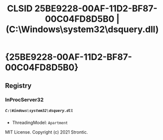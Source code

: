 ﻿---
title: "CLSID 25BE9228-00AF-11D2-BF87-00C04FD8D5B0 | (C:\\Windows\\system32\\dsquery.dll)"
excerpt: What is COM-Object CLSID 25BE9228-00AF-11D2-BF87-00C04FD8D5B0?
---

# {25BE9228-00AF-11D2-BF87-00C04FD8D5B0}


## Registry


### InProcServer32

##### `C:\Windows\system32\dsquery.dll`
* ThreadingModel: `Apartment`

MIT License. Copyright (c) 2021 Strontic.


